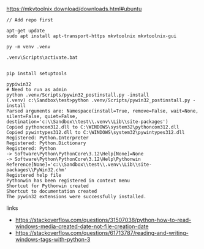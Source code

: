 https://mkvtoolnix.download/downloads.html#ubuntu

```shell
// Add repo first

apt-get update
sudo apt install apt-transport-https mkvtoolnix mkvtoolnix-gui
```


```shell
py -m venv .venv

.venv\Scripts\activate.bat


pip install setuptools 

pypiwin32 
# Need to run as admin
python .venv/Scripts/pywin32_postinstall.py -install
(.venv) c:\Sandbox\test>python .venv/Scripts/pywin32_postinstall.py -install
Parsed arguments are: Namespace(install=True, remove=False, wait=None, silent=False, quiet=False, destination='c:\\Sandbox\\test\\.venv\\Lib\\site-packages')
Copied pythoncom312.dll to C:\WINDOWS\system32\pythoncom312.dll
Copied pywintypes312.dll to C:\WINDOWS\system32\pywintypes312.dll
Registered: Python.Interpreter
Registered: Python.Dictionary
Registered: Python
-> Software\Python\PythonCore\3.12\Help[None]=None
-> Software\Python\PythonCore\3.12\Help\Pythonwin Reference[None]='c:\\Sandbox\\test\\.venv\\Lib\\site-packages\\PyWin32.chm'
Registered help file
Pythonwin has been registered in context menu
Shortcut for Pythonwin created
Shortcut to documentation created
The pywin32 extensions were successfully installed.
```


links
- https://stackoverflow.com/questions/31507038/python-how-to-read-windows-media-created-date-not-file-creation-date
- https://stackoverflow.com/questions/61713787/reading-and-writing-windows-tags-with-python-3